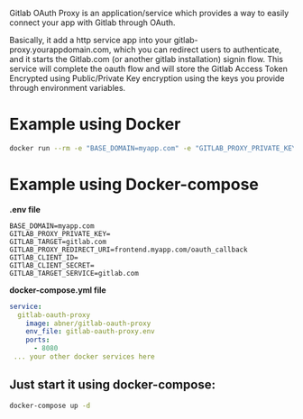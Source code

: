 

Gitlab OAuth Proxy is an application/service which provides a way to easily connect your app with Gitlab through OAuth.


Basically, it add a http service app into your gitlab-proxy.yourappdomain.com, which you can redirect users to authenticate, and it starts the Gitlab.com (or another gitlab installation) signin flow.
This service will complete the oauth flow and will store the Gitlab Access Token Encrypted using Public/Private Key encryption using the keys you provide through environment variables.


Example using Docker
===

```bash
docker run --rm -e "BASE_DOMAIN=myapp.com" -e "GITLAB_PROXY_PRIVATE_KEY=" -e GITLAB_TARGET="gitlab.com" -e "GITLAB_PROXY_REDIRECT_URI=frontend.myapp.com/oauth_callback" abner/gitlab_oauth_proxy
```


Example using Docker-compose
===

**.env file**

```
BASE_DOMAIN=myapp.com
GITLAB_PROXY_PRIVATE_KEY=
GITLAB_TARGET=gitlab.com
GITLAB_PROXY_REDIRECT_URI=frontend.myapp.com/oauth_callback
GITlAB_CLIENT_ID=
GITlAB_CLIENT_SECRET=
GITLAB_TARGET_SERVICE=gitlab.com
```


**docker-compose.yml file**

```yaml
service:
  gitlab-oauth-proxy
    image: abner/gitlab-oauth-proxy
    env_file: gitlab-oauth-proxy.env
    ports:
      - 8080
 ... your other docker services here
```

Just start it using docker-compose:
----

```bash
docker-compose up -d
```

